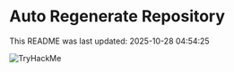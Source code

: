 # Auto Regenerate Repository

This README was last updated: 2025-10-28 04:54:25

 ![TryHackMe](https://tryhackme.com/badge/533634)